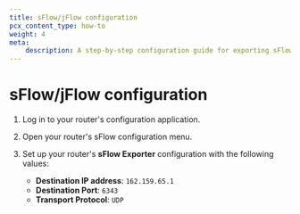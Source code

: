 ```yaml
---
title: sFlow/jFlow configuration
pcx_content_type: how-to
weight: 4
meta:
    description: A step-by-step configuration guide for exporting sFlow data to Cloudflare’s network.
---
```


# sFlow/jFlow configuration

1. Log in to your router's configuration application.
2. Open your router's sFlow configuration menu.
3. Set up your router's **sFlow Exporter** configuration with the following values:

    - **Destination IP address**: `162.159.65.1`
    - **Destination Port**: `6343`
    - **Transport Protocol**: `UDP`
